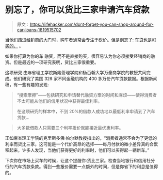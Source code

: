 # 别忘了，你可以货比三家申请汽车贷款

> 原文：<https://lifehacker.com/dont-forget-you-can-shop-around-for-car-loans-1819515702>

当他们踏进经销商的大门时，购车者通常会专注于砍价。但是别忘了: [车贷也是可买的，](https://lifehacker.com/secure-financing-before-buying-a-car-for-smoother-negot-1604931961) 。



如果你打算为你的车 融资，而不是直接购买，很容易认为你必须接受经销商的融资。但是最近的一项研究表明，货比三家很重要。

这项研究 由麻省理工学院斯隆管理学院和杨百翰大学万豪商学院的教授共同完成。他们研究了美国 326 家不同金融机构的 400 多万份汽车贷款数据。根据新闻稿，有一些有趣的发现:

> “搜索摩擦”——包括研究和申请替代融资方案的时间和麻烦——使得消费者不太可能从他们的信用状况中获得最佳利率。
> 
> 在这项研究的样本中，不到 20%的借款人成功地以最低利率申请到了汽车贷款...

> 大多数借款人只需要三个利率报价就能接近最优惠利率。

正如麻省理工学院的克里斯多佛·帕尔默教授指出的，“消费者通常不会为了更低的利率而货比三家。这可能是一个代价高昂的选择——每月付款的微小差异真的会累积起来，许多人发现，当他们获得更好的利率时，他们可以买得起一辆新车。”

下次你在市场上买车的时候，让这个提醒你:货比三家。检查当地银行和信用社分行的汽车贷款条款。得到一些报价需要一点额外的时间，但是你省下的利息是值得的。
